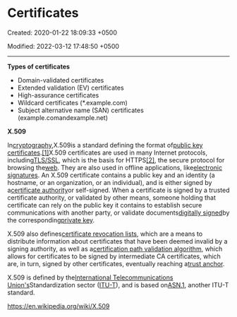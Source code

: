 # Certificates

Created: 2020-01-22 18:09:33 +0500

Modified: 2022-03-12 17:48:50 +0500

---

**Types of certificates**
-   Domain-validated certificates
-   Extended validation (EV) certificates
-   High-assurance certificates
-   Wildcard certificates (*.example.com)
-   Subject alternative name (SAN) certificates (example.comandexample.net)



**X.509**

In[cryptography](https://en.wikipedia.org/wiki/Cryptography),X.509is a standard defining the format of[public key certificates](https://en.wikipedia.org/wiki/Public_key_certificate).[[1]](https://en.wikipedia.org/wiki/X.509#cite_note-1)X.509 certificates are used in many Internet protocols, including[TLS/SSL](https://en.wikipedia.org/wiki/Transport_Layer_Security), which is the basis for HTTPS[[2]](https://en.wikipedia.org/wiki/X.509#cite_note-:0-2), the secure protocol for browsing the[web](https://en.wikipedia.org/wiki/World_Wide_Web). They are also used in offline applications, like[electronic signatures](https://en.wikipedia.org/wiki/Electronic_signature). An X.509 certificate contains a public key and an identity (a hostname, or an organization, or an individual), and is either signed by a[certificate authority](https://en.wikipedia.org/wiki/Certificate_authority)or self-signed. When a certificate is signed by a trusted certificate authority, or validated by other means, someone holding that certificate can rely on the public key it contains to establish secure communications with another party, or validate documents[digitally signed](https://en.wikipedia.org/wiki/Digital_signature)by the corresponding[private key](https://en.wikipedia.org/wiki/Private_key).



X.509 also defines[certificate revocation lists](https://en.wikipedia.org/wiki/Certificate_revocation_list), which are a means to distribute information about certificates that have been deemed invalid by a signing authority, as well as a[certification path validation algorithm](https://en.wikipedia.org/wiki/Certification_path_validation_algorithm), which allows for certificates to be signed by intermediate CA certificates, which are, in turn, signed by other certificates, eventually reaching a[trust anchor](https://en.wikipedia.org/wiki/Trust_anchor).



X.509 is defined by the[International Telecommunications Union's](https://en.wikipedia.org/wiki/International_Telecommunication_Union)Standardization sector ([ITU-T](https://en.wikipedia.org/wiki/ITU-T)), and is based on[ASN.1](https://en.wikipedia.org/wiki/Abstract_Syntax_Notation_One), another ITU-T standard.



<https://en.wikipedia.org/wiki/X.509>
